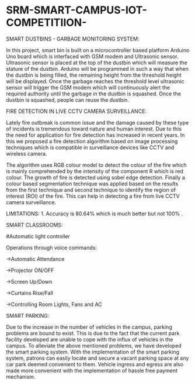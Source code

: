 # SRM-SMART-CAMPUS-IOT-COMPETITIION-

SMART DUSTBINS - GARBAGE MONITORING SYSTEM:

In this project, smart bin is built on a microcontroller
based platform Arduino Uno board which is interfaced with GSM modem and Ultrasonic sensor.
Ultrasonic sensor is placed at the top of the dustbin which will measure the stature of the
dustbin. Arduino will be programmed in such a way that when the dustbin is being filled, the
remaining height from the threshold height will be displayed. Once the garbage reaches the
threshold level ultrasonic sensor will trigger the GSM modem which will continuously alert the
required authority until the garbage in the dustbin is squashed. Once the dustbin is squashed,
people can reuse the dustbin.

FIRE DETECTION IN LIVE CCTV CAMERA SURVEILLANCE:

Lately fire outbreak is common issue and the damage caused by these type of incidents is
tremendous toward nature and human interest. Due to this the need for application for fire
detection has increased in recent years. In this we proposed a fire detection algorithm based on
image processing techniques which is compatible in surveillance devices like CCTV and wireless
camera.

The algorithm uses RGB colour model to detect the colour of the fire which is mainly
comprehended by the intensity of the component R which is red colour. The growth of fire is
detected using sobel edge detection. Finally a colour based segmentation technique was applied
based on the results from the first technique and second technique to identify the region of
interest (ROI) of the fire. This can help in detecting a fire from live CCTV camera surveillance.

LIMITATIONS: 1. Accuracy is 80.64% which is much better but not 100% .

SMART CLASSROOMS:

#Automatic light controller

   Operations through voice commands:
   
   ->Automatic Attendance
   
   ->Projector ON/OFF
   
   ->Screen Up/Down
   
   ->Curtains Rise/Fall
   
   ->Controlling Room Lights, Fans and AC
   

SMART PARKING:

Due to the increase in the number of vehicles in the campus, parking problems are bound to
exist. This is due to the fact that the current park facility developed are unable to cope with the
influx of vehicles in the campus.
To alleviate the above mentioned problems, we have developed the smart parking system.
With the implementation of the smart parking system, patrons can easily locate and secure a
vacant parking space at any car park deemed convenient to them.
Vehicle ingress and egress are also made more convenient with the implementation of hassle
free payment mechanism.
